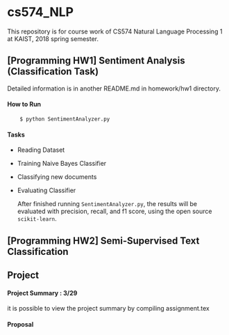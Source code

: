 # cs574_NLP

This repository is for course work of CS574 Natural Language Processing 1 at KAIST, 2018 spring semester.

## [Programming HW1] Sentiment Analysis (Classification Task)

Detailed information is in another README.md in homework/hw1 directory.

#### How to Run

		$ python SentimentAnalyzer.py

#### Tasks
- Reading Dataset

- Training Naive Bayes Classifier

- Classifying new documents

- Evaluating Classifier
	
    After finished running ```SentimentAnalyzer.py```, the results will be evaluated with precision, recall, and f1 score, using the open source ```scikit-learn```.


## [Programming HW2] Semi-Supervised Text Classification



## Project

#### Project Summary : 3/29

it is possible to view the project summary by compiling assignment.tex

#### Proposal





